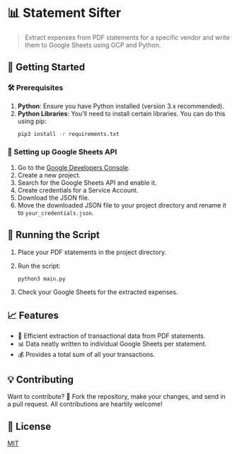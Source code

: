# 📊 Statement Sifter
> Extract expenses from PDF statements for a specific vendor and write them to Google Sheets using GCP and Python.

## 🚀 Getting Started

### 🛠 Prerequisites
1. **Python**: Ensure you have Python installed (version 3.x recommended).
2. **Python Libraries**: You'll need to install certain libraries. You can do this using pip:
    ```bash
    pip3 install -r requirements.txt
    ```

### 📝 Setting up Google Sheets API
1. Go to the [Google Developers Console](https://console.developers.google.com/).
2. Create a new project.
3. Search for the Google Sheets API and enable it.
4. Create credentials for a Service Account.
6. Download the JSON file.
7. Move the downloaded JSON file to your project directory and rename it to `your_credentials.json`.

## 🏃 Running the Script
1. Place your PDF statements in the project directory.
2. Run the script:
    ```bash
    python3 main.py
    ```

3. Check your Google Sheets for the extracted expenses.

## 📈 Features
- 🧾 Efficient extraction of transactional data from PDF statements.
- 📊 Data neatly written to individual Google Sheets per statement.
- 💰 Provides a total sum of all your transactions.

## 💡 Contributing
Want to contribute? 🌟 Fork the repository, make your changes, and send in a pull request. All contributions are heartily welcome!

## 📜 License
[MIT](https://choosealicense.com/licenses/mit/)

